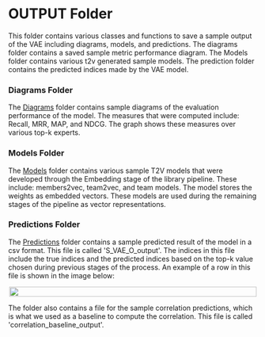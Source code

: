 # OUTPUT Folder
This folder contains various classes and functions to save a sample
output of the VAE including diagrams, models, and predictions. The 
diagrams folder contains a saved sample metric performance diagram. The
Models folder contains various t2v generated sample models. The 
prediction folder contains the predicted indices made by the VAE model.

### Diagrams Folder
The [Diagrams](/teamFormationLibrary/output/diagrams) folder 
contains sample diagrams of the evaluation performance of the model.
The measures that were computed include: Recall, MRR, MAP, and NDCG. The
graph shows these measures over various top-k experts.

### Models Folder
The [Models](/teamFormationLibrary/output/Models) folder contains various 
sample T2V models that were developed through the Embedding stage of the 
library pipeline. These include: members2vec, team2vec, and team models. 
The model stores the weights as embedded vectors. These models are used during 
the remaining stages of the pipeline as vector representations.

### Predictions Folder
The [Predictions](/teamFormationLibrary/output/predictions) folder contains 
a sample predicted result of the model in a csv format. This file is called 
'S_VAE_O_output'. The indices in this file include the true indices and 
the predicted indices based on the top-k value chosen during previous stages
of the process. An example of a row in this file is shown in the image below:
<p align="center">
  <img width="500" height="20" src="https://i.ibb.co/G9tJDff/s.png">
</p>

The folder also contains a file for the sample correlation predictions, 
which is what we used as a baseline to compute the correlation. This file is 
called 'correlation_baseline_output'.